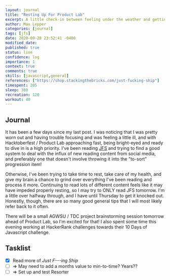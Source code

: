 ```yaml
---
layout: journal
title: "Resting Up For Product Lab"
excerpt: A little check-in between feeling under the weather and getting ready for Product Lab.
author: Max Lepper
categories: [journal]
tags: [jfs]
date: 2020-09-28 23:52:41 -0400
modified_date:
published: true
status: live
confidence: log
importance: 1
context: true
comments: true
skills: [javascript,general]
references: ["https://shop.stackingthebricks.com/just-fucking-ship"]
timespent: 205
sleep: 380
recreation: 120
workout: 40
---
```


## Journal

It has been a few days since my last post. I was noticing that I was pretty worn out and having trouble focusing and was feeling a little ill, and with Hacktoberfest / Product Lab approaching fast, being bright-eyed and ready to dive in is a high priority. I've been reading [JFS]({{page.references[0]}}) and trying to find a good system to deal with the influx of new reading content from social media, and preferably one that doesn't involve throwing it into the "to-sort" progression item!

Otherwise, I've been trying to take time to rest, take care of my health, and give my brain a chance to grind over everything I've been reading and process it more. Continuing to read lots of different content feels like it may have impeded properly resting, so I may try to ONLY read JFS tomorrow. I'm a little over halfway through, and I have until Thursday to get it knocked out. Honestly, though, there are so many good general tips that I will most likely refer back to it often.

There will be a small AGWSU / TDC project brainstorming session tomorrow ahead of Product Lab, so I'm excited for that! I also spent some time this evening working at HackerRank challenges towards their 10 Days of Javascript challenge.

## Tasklist

- [x] Read more of _Just F---ing Ship_
- [ ] <span title="Task to be added to next entry">=></span> May need to add a months value to min-to-time? Years??
- [ ] <span title="Task to be added to next entry">=></span> Set up and test Resorter
